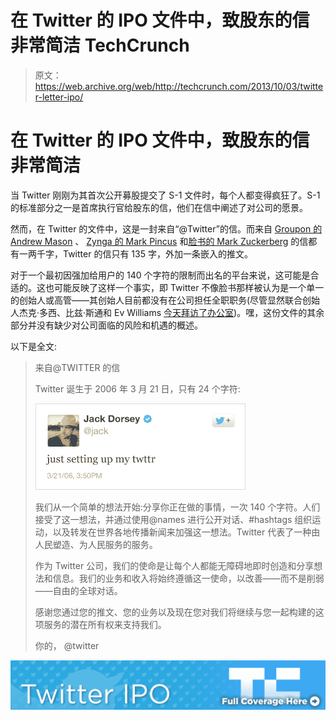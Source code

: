 # 在 Twitter 的 IPO 文件中，致股东的信非常简洁 TechCrunch

> 原文：<https://web.archive.org/web/http://techcrunch.com/2013/10/03/twitter-letter-ipo/>

# 在 Twitter 的 IPO 文件中，致股东的信非常简洁

当 Twitter 刚刚为其首次公开募股提交了 S-1 文件时，每个人都变得疯狂了。S-1 的标准部分之一是首席执行官给股东的信，他们在信中阐述了对公司的愿景。

然而，在 Twitter 的文件中，这是一封来自“@Twitter”的信。而来自 [Groupon 的 Andrew Mason](https://web.archive.org/web/20230129085828/https://techcrunch.com/2011/06/02/groupon-files-for-ipo/) 、 [Zynga 的 Mark Pincus](https://web.archive.org/web/20230129085828/http://www.sec.gov/Archives/edgar/data/1439404/000119312511180285/ds1.htm) 和[脸书的 Mark Zuckerberg](https://web.archive.org/web/20230129085828/https://techcrunch.com/2012/09/11/zuckerberg-wrote-all-2179-words-of-facebooks-s-1-founder-letter-on-his-phone/) 的信都有一两千字，Twitter 的信只有 135 字，外加一条嵌入的推文。

对于一个最初因强加给用户的 140 个字符的限制而出名的平台来说，这可能是合适的。这也可能反映了这样一个事实，即 Twitter 不像脸书那样被认为是一个单一的创始人或高管——其创始人目前都没有在公司担任全职职务(尽管显然联合创始人杰克·多西、比兹·斯通和 Ev Williams [今天拜访了办公室](https://web.archive.org/web/20230129085828/https://twitter.com/ltm/status/385821263165288448/photo/1))。嘿，这份文件的其余部分并没有缺少对公司面临的风险和机遇的概述。

以下是全文:

> 来自@TWITTER 的信
> 
> Twitter 诞生于 2006 年 3 月 21 日，只有 24 个字符:
> 
> [![jack dorsey](img/4d39c017fc5a96712dbebfd33fe12f51.png)](https://web.archive.org/web/20230129085828/https://techcrunch.com/2013/10/03/twitter-letter-ipo/g564001g10i13/)
> 
> 我们从一个简单的想法开始:分享你正在做的事情，一次 140 个字符。人们接受了这一想法，并通过使用@names 进行公开对话、#hashtags 组织运动，以及转发在世界各地传播新闻来加强这一想法。Twitter 代表了一种由人民塑造、为人民服务的服务。
> 
> 作为 Twitter 公司，我们的使命是让每个人都能无障碍地即时创造和分享想法和信息。我们的业务和收入将始终遵循这一使命，以改善——而不是削弱——自由的全球对话。
> 
> 感谢您通过您的推文、您的业务以及现在您对我们将继续与您一起构建的这项服务的潜在所有权来支持我们。
> 
> 你的，
> @twitter

[![](img/6622b553bffaa935ae171b1c880ad87c.png)](https://web.archive.org/web/20230129085828/https://techcrunch.com/tag/twitter-ipo)